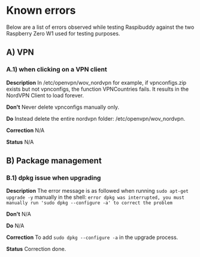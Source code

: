 # Known errors

Below are a list of errors observed while testing Raspibuddy against the two Raspberry Zero W1 used for testing purposes.

## A) VPN
### A.1) when clicking on a VPN client
**Description**
In /etc/openvpn/wov_nordvpn for example, if vpnconfigs.zip exists but not vpnconfigs, the function VPNCountries fails. It results in the NordVPN Client to load forever.

**Don't**
Never delete vpnconfigs manually only.

**Do**
Instead delete the entire nordvpn folder: /etc/openvpn/wov_nordvpn.

**Correction**
N/A

**Status**
N/A

## B) Package management
### B.1) dpkg issue when upgrading
**Description**
The error message is as followed when running `sudo apt-get upgrade -y` manually in the shell:
`error dpkg was interrupted, you must manually run 'sudo dpkg --configure -a' to correct the problem`

**Don't**
N/A

**Do**
N/A

**Correction**
To add `sudo dpkg --configure -a` in the upgrade process.

**Status**
Correction done.